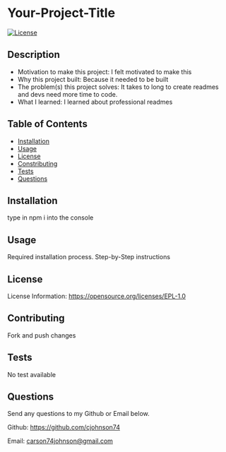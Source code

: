 # Your-Project-Title
  [![License](https://img.shields.io/badge/License-EPL%201.0-red.svg)](#license)
  ## Description
  - Motivation to make this project: I felt motivated to make this
  - Why this project built: Because it needed to be built
  - The problem(s) this project solves: It takes to long to create readmes and devs need more time to code.
  - What I learned: I learned about professional readmes
  ## Table of Contents
  - [Installation](#installation)
  - [Usage](#usage)
  - [License](#license)
  - [Constributing](#contributing)
  - [Tests](#tests)
  - [Questions](#questions)
  ## Installation
  type in npm i into the console
  ## Usage
  Required installation process. Step-by-Step instructions
  ## License
  License Information: https://opensource.org/licenses/EPL-1.0
  ## Contributing
  Fork and push changes
  ## Tests
  No test available
  ## Questions
  Send any questions to my Github or Email below. 

  Github: https://github.com/cjohnson74 

  Email: carson74johnson@gmail.com